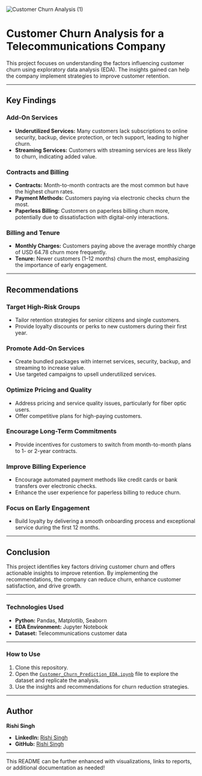 ![Customer Churn Analysis (1)](https://github.com/user-attachments/assets/8e0ee494-10aa-4eb1-aad3-ee9feb72b18f)


# **Customer Churn Analysis for a Telecommunications Company**

This project focuses on understanding the factors influencing customer churn using exploratory data analysis (EDA). The insights gained can help the company implement strategies to improve customer retention.

---

## **Key Findings**

### **Add-On Services**
- **Underutilized Services:** Many customers lack subscriptions to online security, backup, device protection, or tech support, leading to higher churn.  
- **Streaming Services:** Customers with streaming services are less likely to churn, indicating added value.  

### **Contracts and Billing**
- **Contracts:** Month-to-month contracts are the most common but have the highest churn rates.  
- **Payment Methods:** Customers paying via electronic checks churn the most.  
- **Paperless Billing:** Customers on paperless billing churn more, potentially due to dissatisfaction with digital-only interactions.  

### **Billing and Tenure**
- **Monthly Charges:** Customers paying above the average monthly charge of USD 64.78 churn more frequently.  
- **Tenure:** Newer customers (1–12 months) churn the most, emphasizing the importance of early engagement.  

---

## **Recommendations**

### **Target High-Risk Groups**
- Tailor retention strategies for senior citizens and single customers.  
- Provide loyalty discounts or perks to new customers during their first year.  

### **Promote Add-On Services**
- Create bundled packages with internet services, security, backup, and streaming to increase value.  
- Use targeted campaigns to upsell underutilized services.  

### **Optimize Pricing and Quality**
- Address pricing and service quality issues, particularly for fiber optic users.  
- Offer competitive plans for high-paying customers.  

### **Encourage Long-Term Commitments**
- Provide incentives for customers to switch from month-to-month plans to 1- or 2-year contracts.  

### **Improve Billing Experience**
- Encourage automated payment methods like credit cards or bank transfers over electronic checks.  
- Enhance the user experience for paperless billing to reduce churn.  

### **Focus on Early Engagement**
- Build loyalty by delivering a smooth onboarding process and exceptional service during the first 12 months.  

---

## **Conclusion**

This project identifies key factors driving customer churn and offers actionable insights to improve retention. By implementing the recommendations, the company can reduce churn, enhance customer satisfaction, and drive growth.

---

### **Technologies Used**
- **Python:** Pandas, Matplotlib, Seaborn  
- **EDA Environment:** Jupyter Notebook  
- **Dataset:** Telecommunications customer data  

---

### How to Use
1. Clone this repository.
2. Open the [`Customer_Churn_Prediction_EDA.ipynb`](Customer_Churn_Prediction_EDA.ipynb) file to explore the dataset and replicate the analysis.
3. Use the insights and recommendations for churn reduction strategies.

---

## **Author**
**Rishi Singh**  
- **LinkedIn:** [Rishi Singh](https://www.linkedin.com/in/ds-rishisingh)  
- **GitHub:** [Rishi Singh](https://github.com/Rishi-Singh-11)  

---

This README can be further enhanced with visualizations, links to reports, or additional documentation as needed!
